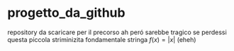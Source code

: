 # progetto_da_github
repository da scaricare per il precorso
ah peró sarebbe tragico se perdessi questa piccola striminizita fondamentale stringa $f(x)=|x|$ (eheh)